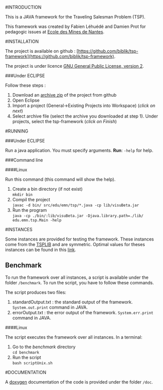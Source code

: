 #INTRODUCTION

This is a JAVA framework for the Traveling Salesman Problem (TSP).

This framework was created by Fabien Léhuédé and Damien Prot for pedagogic issues at [Ecole des Mines de Nantes](http://www.mines-nantes.fr/).

#INSTALLATION

The project is available on github : [https://github.com/biblik/tsp-framework](https://github.com/biblik/tsp-framework).

The project is under licence [GNU General Public License, version 2](http://www.gnu.org/licenses/old-licenses/gpl-2.0.html).

###Under ECLIPSE

Follow these steps :

1. Download an [archive zip](https://github.com/biblik/tsp-framework/archive/master.zip) of the project from github
2. Open Eclipse
3. Import a project (General->Existing Projects into Workspace) (*click on next*)
4. Select archive file (select the archive you downloaded at step 1). Under projects, select the tsp-framework (*click on Finish*)

#RUNNING

###Under ECLIPSE

Run a java application. You must specify arguments. **Run**: `-help` for help.

###Command line

####Linux

Run this command (this command will show the help).

1. Create a bin directory (if not exist)  
`mkdir bin`
2. Compil the project  
`javac -d bin/ src/edu/emn/tsp/*.java -cp lib/visuBeta.jar` 
3. Run the program  
`java -cp ./bin/:lib/visuBeta.jar -Djava.library.path=./lib/ edu.emn.tsp.Main -help `

#INSTANCES

Some instances are provided for testing the framework. These instances come from the [TSPLIB](http://elib.zib.de/pub/mp-testdata/tsp/tsplib/tsp/index.html) and are symmetric. Optimal values for theses instances can be found in this [link](http://elib.zib.de/pub/mp-testdata/tsp/tsplib/stsp-sol.html).

## Benchmark

To run the framework over all instances, a script is available under the folder `/benchmark`. To run the script, you have to follow these commands.

The script produces two files:

1. standardOutput.txt : the standard output of the framework. `System.out.print` command in JAVA.
2. errorOutput.txt : the error output of the framework. `System.err.print` command in JAVA.

####Linux

The script executes the framework over all instances. In a terminal:

1. Go to the *benchmark* directory  
`cd benchmark`
2. Run the script  
`bash scriptUnix.sh`

#DOCUMENTATION

A [doxygen](http://www.stack.nl/~dimitri/doxygen/) documentation of the code is provided under the folder `/doc`.
